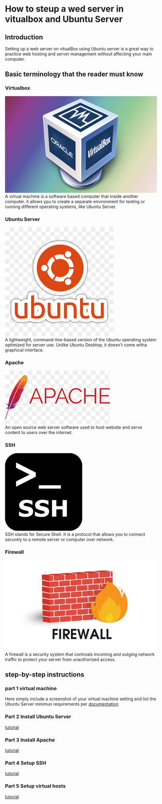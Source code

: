 # How to steup a wed server in vitualbox and Ubuntu Server

## Introduction
Setting up a web server on vitualBox using Ubuntu server is a great way to practice web hosting and server management without affecting your main computer.  

## Basic terminology that the reader must know 

### Virtualbox
![vbox](vbox.png)<br>
A virtual machine is a software based computer that inside another computer. it allows ypu to create a separate environment for testing or running different operating systems, like Ubuntu Server. 

### Ubuntu Server
![ubuntu](ubuntu.png)<br>
A lightweight, command-line-based version of the Ubuntu operating system optimized for server use. Unlike Ubuntu Desktop, it doesn't come witha graphical interface. 

### Apache
![apache](apache.png)<br>
An open source web server software used to host website and serve content to users over the internet.

### SSH
![SSH](ssh.png)<br>
SSH stands for Secure Shell. It is a protocol that allows you to connect securely to a remote server or computer over network. 

### Firewall
![firewall](firewall.jpg)<br>
A firewall is a security system that controals incoming and outging network traffic to protect your server from unauthorized access. 

## step-by-step instructions
### part 1 virtual machine 
Here simply include a screenshot of your virtual machine setting and list the Ubuntu Server minimun requirements per [documentation](https://ubuntu.com/server/docs/basic-installation)

### Part 2 Install Ubuntu Server
[tutorial](https://cis106.com/guides/install-ubuntu-server-20.04/)

### Part 3 Install Apache
 [tutorial](https://ubuntu.com/tutorials/install-and-configure-apache#2-installing-apache)

### Part 4 Setup SSH
[tutorial](https://cis106.com/guides/SetupSSHUbuntuServer/)

### Part 5 Setup virtual hosts
[tutorial](https://www.digitalocean.com/community/tutorials/how-to-set-up-apache-virtual-hosts-on-ubuntu-20-04)
